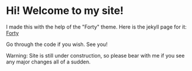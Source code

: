 # Hi! Welcome to my site!

I made this with the help of the "Forty" theme. Here is the jekyll page for it: [Forty](https://jekyllthemes.io/theme/forty-jekyll-theme)

Go through the code if you wish. See you! 

Warning: Site is still under construction, so please bear with me if you see any major changes all of a sudden.